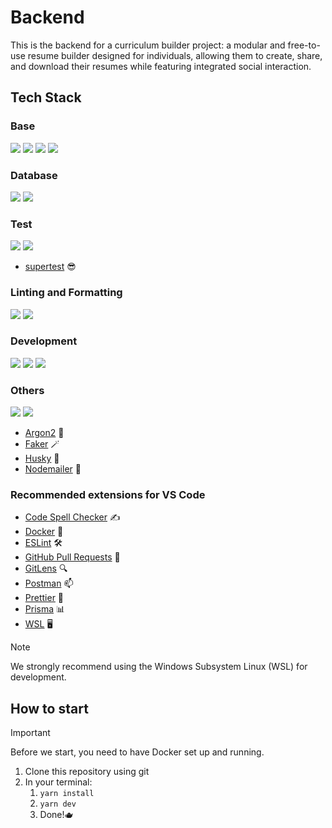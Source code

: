 # Backend

This is the backend for a curriculum builder project: a modular and free-to-use resume builder designed for individuals, allowing them to create, share, and download their resumes while featuring integrated social interaction.

## Tech Stack

### Base

[<img src="https://img.shields.io/badge/node.js-6DA55F?style=for-the-badge&logo=node.js&logoColor=white">](https://nodejs.org/en)
[<img src="https://img.shields.io/badge/yarn-%232C8EBB.svg?style=for-the-badge&logo=yarn&logoColor=white">](https://yarnpkg.com/)
[<img src="https://img.shields.io/badge/typescript-%23007ACC.svg?style=for-the-badge&logo=typescript&logoColor=white">](https://www.typescriptlang.org/)
[<img src="https://img.shields.io/badge/express.js-%23404d59.svg?style=for-the-badge&logo=express&logoColor=%2361DAFB">](https://expressjs.com/)

### Database

[<img src="https://img.shields.io/badge/postgres-%23316192.svg?style=for-the-badge&logo=postgresql&logoColor=white">](https://www.postgresql.org/)
[<img src="https://img.shields.io/badge/Prisma-3982CE?style=for-the-badge&logo=Prisma&logoColor=white">](https://www.prisma.io/)

### Test

[<img src="https://img.shields.io/badge/-jest-%23C21325?style=for-the-badge&logo=jest&logoColor=white">](https://jestjs.io/)
[<img src="https://img.shields.io/badge/Babel-F9DC3e?style=for-the-badge&logo=babel&logoColor=black">](https://babeljs.io/)

- [supertest](https://ladjs.github.io/superagent/) 😎

### Linting and Formatting

[<img src="https://img.shields.io/badge/ESLint-4B3263?style=for-the-badge&logo=eslint&logoColor=white">](https://eslint.org/)
[<img src="https://img.shields.io/badge/prettier-%23F7B93E.svg?style=for-the-badge&logo=prettier&logoColor=black">](https://prettier.io/)

### Development

[<img src="https://img.shields.io/badge/github-%23121011.svg?style=for-the-badge&logo=github&logoColor=white">](https://github.com/)
[<img src="https://img.shields.io/badge/docker-%230db7ed.svg?style=for-the-badge&logo=docker&logoColor=white">](https://www.docker.com/)
[<img src="https://img.shields.io/badge/Visual%20Studio%20Code-0078d7.svg?style=for-the-badge&logo=visual-studio-code&logoColor=white">](https://code.visualstudio.com/)

### Others

[<img src="https://img.shields.io/badge/JWT-black?style=for-the-badge&logo=JSON%20web%20tokens">](https://jwt.io/)
[<img src="https://img.shields.io/badge/zod-%233068b7.svg?style=for-the-badge&logo=zod&logoColor=white">](https://zod.dev/)

- [Argon2](https://www.argon2.com/) 🔐
- [Faker](https://fakerjs.dev/) 🪄
- [Husky](https://typicode.github.io/husky/) 🐶
- [Nodemailer](https://www.nodemailer.com/) 💌

### Recommended extensions for VS Code

- [Code Spell Checker](https://marketplace.visualstudio.com/items?itemName=streetsidesoftware.code-spell-checker) ✍️
- [Docker](https://code.visualstudio.com/docs/containers/overview) 🐳
- [ESLint](https://marketplace.visualstudio.com/items?itemName=dbaeumer.vscode-eslint) 🛠️
- [GitHub Pull Requests](https://marketplace.visualstudio.com/items?itemName=GitHub.vscode-pull-request-github) 🔗
- [GitLens](https://marketplace.visualstudio.com/items?itemName=eamodio.gitlens) 🔍
- [Postman](https://marketplace.visualstudio.com/items?itemName=Postman.postman-for-vscode) 📫
- [Prettier](https://marketplace.visualstudio.com/items?itemName=esbenp.prettier-vscode) 🎨
- [Prisma](https://marketplace.visualstudio.com/items?itemName=Prisma.prisma) 📊
- [WSL](https://code.visualstudio.com/docs/remote/wsl) 🖥️

> [!NOTE]
> We strongly recommend using the Windows Subsystem Linux (WSL) for development.

## How to start

> [!IMPORTANT]
> Before we start, you need to have Docker set up and running.

1. Clone this repository using git
2. In your terminal:
   1. `yarn install`
   3. `yarn dev`
   4. Done!🫖
